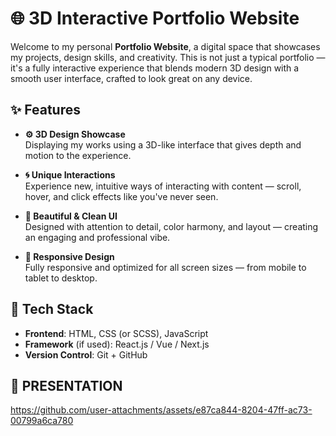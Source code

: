 # 🌐 3D Interactive Portfolio Website

Welcome to my personal **Portfolio Website**, a digital space that showcases my projects, design skills, and creativity. This is not just a typical portfolio — it's a fully interactive experience that blends modern 3D design with a smooth user interface, crafted to look great on any device.

## ✨ Features

- **⚙️ 3D Design Showcase**  
  Displaying my works using a 3D-like interface that gives depth and motion to the experience.

- **🌀 Unique Interactions**  
  Experience new, intuitive ways of interacting with content — scroll, hover, and click effects like you've never seen.

- **🎨 Beautiful & Clean UI**  
  Designed with attention to detail, color harmony, and layout — creating an engaging and professional vibe.

- **📱 Responsive Design**  
  Fully responsive and optimized for all screen sizes — from mobile to tablet to desktop.

## 📁 Tech Stack

- **Frontend**: HTML, CSS (or SCSS), JavaScript  
- **Framework** (if used): React.js / Vue / Next.js  
- **Version Control**: Git + GitHub  

## 📸 PRESENTATION


https://github.com/user-attachments/assets/e87ca844-8204-47ff-ac73-00799a6ca780

